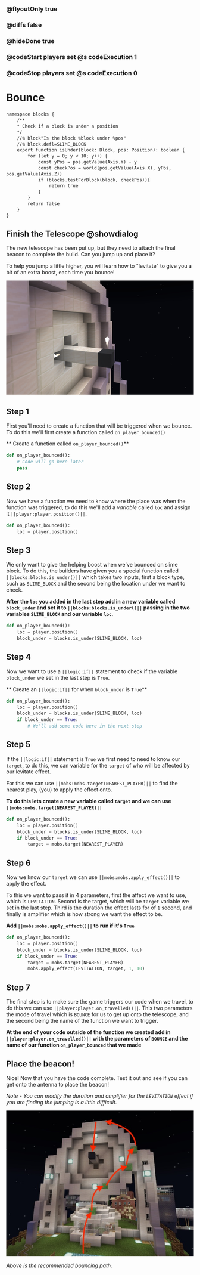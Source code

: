 ### @flyoutOnly true
### @diffs false
### @hideDone true
### @codeStart players set @s codeExecution 1
### @codeStop players set @s codeExecution 0

# Bounce

```customts
namespace blocks {
    /**
    * Check if a block is under a position
    */
    //% block"Is the block %block under %pos"
    //% block.defl=SLIME_BLOCK
    export function isUnder(block: Block, pos: Position): boolean {
        for (let y = 0; y < 10; y++) {
            const yPos = pos.getValue(Axis.Y) - y
            const checkPos = world(pos.getValue(Axis.X), yPos, pos.getValue(Axis.Z))
            if (blocks.testForBlock(block, checkPos)){
                return true
            }
        }
        return false
    }
}
```

## Finish the Telescope @showdialog

The new telescope has been put up, but they need to attach the final beacon to complete the build. Can you jump up and place it?

To help you jump a little higher, you will learn how to "levitate" to give you a bit of an extra boost, each time you bounce!

![Image of telescope build](https://raw.githubusercontent.com/CausewayDigital/Minecraft-EE-MakeCode/refs/heads/master/tutorials/python-islands/island-5/bounce/cover.jpg)

## Step 1

First you'll need to create a function that will be triggered when we bounce. To do this we'll first create a function called `on_player_bounced()`

** Create a function called `on_player_bounced()`**

```python
def on_player_bounced():
    # Code will go here later
    pass
```

## Step 2

Now we have a function we need to know where the place was when the function was triggered, to do this we'll add a *variable* called `loc` and assign it ``||player:player.position()||``.

```python
def on_player_bounced():
    loc = player.position()
```

## Step 3

We only want to give the helping boost when we've bounced on slime block. To do this, the builders have given you a special function called ``||blocks:blocks.is_under()||`` which takes two inputs, first a block type, such as `SLIME_BLOCK` and the second being the location under we want to check.

**After the `loc` you added in the last step add in a new variable called `block_under` and set it to ``||blocks:blocks.is_under()||`` passing in the two variables `SLIME_BLOCK` and our variable `loc`**.

```python
def on_player_bounced():
    loc = player.position()
    block_under = blocks.is_under(SLIME_BLOCK, loc)
```

## Step 4

Now we want to use a ``||logic:if||`` statement to check if the variable `block_under` we set in the last step is `True`.

** Create an ``||logic:if||`` for when `block_under` is `True`**

```python
def on_player_bounced():
    loc = player.position()
    block_under = blocks.is_under(SLIME_BLOCK, loc)
    if block_under == True:
        # We'll add some code here in the next step
```

## Step 5

If the ``||logic:if||`` statement is `True` we first need to need to know our `target`, to do this, we can variable for the `target` of who will be affected by our levitate effect.

For this we can use ``||mobs:mobs.target(NEAREST_PLAYER)||`` to find the nearest play, (you) to apply the effect onto.

**To do this lets create a new variable called `target` and we can use ``||mobs:mobs.target(NEAREST_PLAYER)||``**

```python
def on_player_bounced():
    loc = player.position()
    block_under = blocks.is_under(SLIME_BLOCK, loc)
    if block_under == True:
        target = mobs.target(NEAREST_PLAYER)
```

## Step 6

Now we know our `target` we can use ``||mobs:mobs.apply_effect()||`` to apply the effect.

To this we want to pass it in 4 parameters, first the affect we want to use, which is `LEVITATION`. Second is the target, which will be `target` variable we set in the last step. Third is the duration the effect lasts for of `1` second, and finally is amplifier which is how strong we want the effect to be.

**Add ``||mobs:mobs.apply_effect()||`` to run if it's `True`**

```python
def on_player_bounced():
    loc = player.position()
    block_under = blocks.is_under(SLIME_BLOCK, loc)
    if block_under == True:
        target = mobs.target(NEAREST_PLAYER)
        mobs.apply_effect(LEVITATION, target, 1, 10)
```

## Step 7

The final step is to make sure the game triggers our code when we travel, to do this we can use ``||player:player.on_travelled()||``. This two parameters the mode of travel which is `BOUNCE` for us to get up onto the telescope, and the second being the name of the function we want to trigger.

**At the end of your code outside of the function we created add in ``||player:player.on_travelled()||`` with the parameters of `BOUNCE` and the name of our function `on_player_bounced` that we made**

## Place the beacon!

Nice! Now that you have the code complete. Test it out and see if you can get onto the antenna to place the beacon!

*Note - You can modify the duration and amplifier for the `LEVITATION` effect if you are finding the jumping is a little difficult.*

![Bounce path](https://raw.githubusercontent.com/CausewayDigital/Minecraft-EE-MakeCode/refs/heads/master/tutorials/python-islands/island-5/bounce/bounce_path.jpg)

*Above is the recommended bouncing path.*